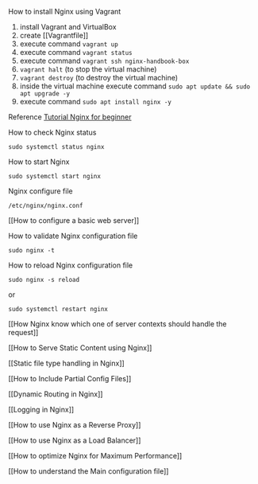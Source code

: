 How to install Nginx using Vagrant
1. install Vagrant and VirtualBox
2. create [[Vagrantfile]]
3. execute command `vagrant up`
4. execute command `vagrant status`
5. execute command `vagrant ssh nginx-handbook-box`
6. `vagrant halt` (to stop the virtual machine)
7. `vagrant destroy` (to destroy the virtual machine)
8. inside the virtual machine execute command `sudo apt update && sudo apt upgrade -y`
9. execute command `sudo apt install nginx -y`

Reference
[Tutorial Nginx for beginner](https://www.freecodecamp.org/news/the-nginx-handbook/)

How to check Nginx status
```
sudo systemctl status nginx
```

How to start Nginx
```
sudo systemctl start nginx
```

Nginx configure file
```
/etc/nginx/nginx.conf
```

[[How to configure a basic web server]]

How to validate Nginx configuration file
```
sudo nginx -t
```

How to reload Nginx configuration file
```
sudo nginx -s reload
```

or 

```
sudo systemctl restart nginx
```

[[How Nginx know which one of server contexts should handle the request]]

[[How to Serve Static Content using Nginx]]

[[Static file type handling in Nginx]]

[[How to Include Partial Config Files]]

[[Dynamic Routing in Nginx]]

[[Logging in Nginx]]

[[How to use Nginx as a Reverse Proxy]]

[[How to use Nginx as a Load Balancer]]

[[How to optimize Nginx for Maximum Performance]]

[[How to understand the Main configuration file]]